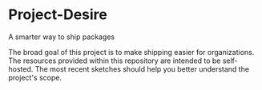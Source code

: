 # Project-Desire
A smarter way to ship packages

The broad goal of this project is to make shipping easier for organizations. The resources provided within this repository are intended to be self-hosted. The most recent sketches should help you better understand the project's scope.
